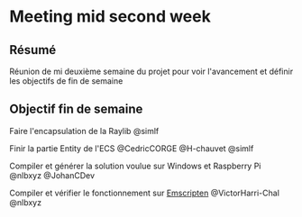 # Meeting mid second week

## Résumé

Réunion de mi deuxième semaine du projet pour voir l'avancement et définir les objectifs de fin de semaine

## Objectif fin de semaine

Faire l'encapsulation de la Raylib @simlf

Finir la partie Entity de l'ECS @CedricCORGE @H-chauvet @simlf

Compiler et générer la solution voulue sur Windows et Raspberry Pi @nlbxyz @JohanCDev

Compiler et vérifier le fonctionnement sur [Emscripten](https://github.com/raysan5/raylib/wiki/Working-for-Web-(HTML5)) @VictorHarri-Chal @nlbxyz